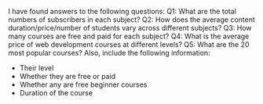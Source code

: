 I have found answers to the following questions:
Q1: What are the total numbers of subscribers in each subject?
Q2: How does the average content duration/price/number of students vary across different subjects?
Q3: How many courses are free and paid for each subject?
Q4: What is the average price of web development courses at different levels?
Q5: What are the 20 most popular courses? Also, include the following information:
- Their level
- Whether they are free or paid
- Whether any are free beginner courses
- Duration of the course
